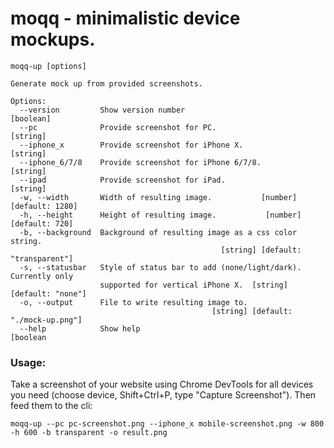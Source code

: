 # moqq - minimalistic device mockups.
```
moqq-up [options]

Generate mock up from provided screenshots.

Options:
  --version         Show version number                                [boolean]
  --pc              Provide screenshot for PC.                          [string]
  --iphone_x        Provide screenshot for iPhone X.                    [string]
  --iphone_6/7/8    Provide screenshot for iPhone 6/7/8.                [string]
  --ipad            Provide screenshot for iPad.                        [string]
  -w, --width       Width of resulting image.           [number] [default: 1280]
  -h, --height      Height of resulting image.           [number] [default: 720]
  -b, --background  Background of resulting image as a css color string.
                                               [string] [default: "transparent"]
  -s, --statusbar   Style of status bar to add (none/light/dark). Currently only
                    supported for vertical iPhone X.  [string] [default: "none"]
  -o, --output      File to write resulting image to.
                                             [string] [default: "./mock-up.png"]
  --help            Show help                                          [boolean
```
### Usage:
Take a screenshot of your website using Chrome DevTools for all devices you need (choose device, Shift+Ctrl+P, type "Capture Screenshot").
Then feed them to the cli:

`moqq-up --pc pc-screenshot.png --iphone_x mobile-screenshot.png -w 800 -h 600 -b transparent -o result.png`
